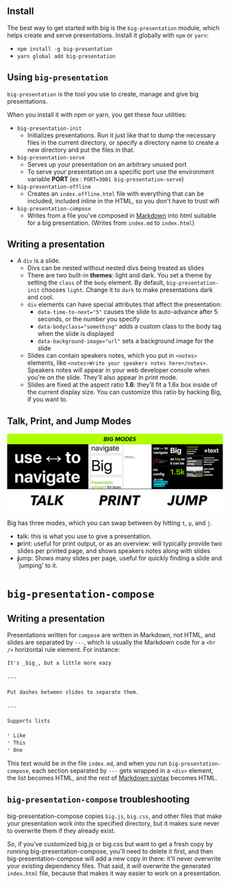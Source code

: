 ## Install

The best way to get started with big is the `big-presentation` module,
which helps create and serve presentations. Install it globally with `npm` or
`yarn`:

* `npm install -g big-presentation`
* `yarn global add big-presentation`

## Using `big-presentation`

`big-presentation` is the tool you use to create, manage and give big presentations.

When you install it with npm or yarn, you get these four utilities:

* `big-presentation-init`
  * Initializes presentations. Run it just like that to dump the necessary
  files in the current directory, or specify a directory name to create
  a new directory and put the files in that.
* `big-presentation-serve`
  * Serves up your presentation on an arbitrary unused port
  * To serve your presentation on a specific port use the environment variable **PORT** (ex : `PORT=3001 big-presentation-serve`)
* `big-presentation-offline`
  * Creates an `index.offline.html` file with everything that can be included,
    included inline in the HTML, so you don't have to trust wifi
* `big-presentation-compose`
  * Writes from a file you've composed in [Markdown](https://help.ghost.org/hc/en-us/articles/224410728-Markdown-Guide) 
  into html suitable for a big presentation. (Writes from `index.md` to `index.html`)

## Writing a presentation

* A `div` is a slide.
  * Divs can be nested without nested divs being treated as slides
  * There are two built-in **themes**: light and dark. You set a theme by setting
    the `class` of the `body` element. By default, `big-presentation-init` chooses
    `light`. Change it to `dark` to make presentations dark and cool.
  * `div` elements can have special attributes that affect the presentation:
    * `data-time-to-next="5"` causes the slide to auto-advance after 5 seconds, or the number you specify
    * `data-bodyclass="something"` adds a custom class to the body tag when the slide is displayed
    * `data-background-image="url"` sets a background image for the slide
  * Slides can contain speakers notes, which you put in `<notes>` elements, like
    `<notes>Write your speakers notes here</notes>`.
    Speakers notes will appear in your web developer console when you're on
    the slide. They'll also appear in print mode.
  * Slides are fixed at the aspect ratio **1.6**: they'll fit a 1.6x box
    inside of the current display size. You can customize this ratio by hacking
    Big, if you want to.

## Talk, Print, and Jump Modes

![](../.github/big-modes.png)

Big has three modes, which you can swap between by hitting `t`, `p`, and `j`.

* **t**alk: this is what you use to give a presentation.
* **p**rint: useful for print output, or as an overview: will typically provide
  two slides per printed page, and shows speakers notes along with slides
* **j**ump: Shows many slides per page, useful for quickly finding a slide
  and 'jumping' to it.

# `big-presentation-compose`

## Writing a presentation

Presentations written for `compose` are written in Markdown, not HTML, and
slides are separated by `---`, which is usually the Markdown code for a
`<hr />` horizontal rule element. For instance:

```markdown
It's _big_, but a little more eazy

---

Put dashes between slides to separate them.

---

Supports lists

* Like
* This
* One
```

This text would be in the file `index.md`, and when you run `big-presentation-compose`,
each section separated by `---` gets wrapped in a `<div>` element, the list
becomes HTML, and the rest of [Markdown syntax](https://daringfireball.net/projects/markdown/syntax)
becomes HTML.

## `big-presentation-compose` troubleshooting

big-presentation-compose copies `big.js`, `big.css`, and other files that make
your presentation work into the specified directory, but it makes sure never
to overwrite them if they already exist.

So, if you've customized big.js or big.css but want to get a fresh copy by running
big-presentation-compose, you'll need to delete it first, and then big-presentation-compose
will add a new copy in there: it'll never overwrite your existing dependency files.
That said, it _will_ overwrite the generated `index.html` file, because that makes
it way easier to work on a presentation.
